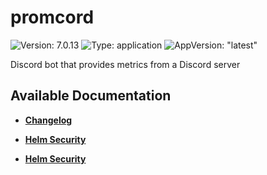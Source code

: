# promcord

![Version: 7.0.13](https://img.shields.io/badge/Version-7.0.13-informational?style=flat-square) ![Type: application](https://img.shields.io/badge/Type-application-informational?style=flat-square) ![AppVersion: "latest"](https://img.shields.io/badge/AppVersion-"latest"-informational?style=flat-square)

Discord bot that provides metrics from a Discord server

## Available Documentation

- [**Changelog**](CHANGELOG)

- [**Helm Security**](container-security)

- [**Helm Security**](helm-security)

